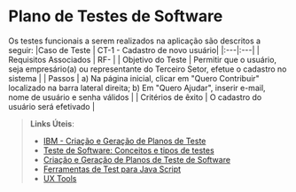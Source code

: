 # Plano de Testes de Software


Os testes funcionais a serem realizados na aplicação são descritos a seguir: 
|Caso de Teste    | CT-1 - Cadastro de novo usuário|
|:---|:---|
| Requisitos Associados | RF-  |
| Objetivo do Teste | Permitir que o usuário, seja empresário(a) ou representante do Terceiro Setor, efetue o cadastro no sistema |
| Passos | a) Na página inicial, clicar em "Quero Contribuir" localizado na barra lateral direita; b) Em "Quero Ajudar", inserir e-mail, nome de usuário e senha válidos |
| Critérios de êxito | O cadastro do usuário será efetivado  |

> **Links Úteis**:
> - [IBM - Criação e Geração de Planos de Teste](https://www.ibm.com/developerworks/br/local/rational/criacao_geracao_planos_testes_software/index.html)
> -  [Teste de Software: Conceitos e tipos de testes](https://blog.onedaytesting.com.br/teste-de-software/)
> - [Criação e Geração de Planos de Teste de Software](https://www.ibm.com/developerworks/br/local/rational/criacao_geracao_planos_testes_software/index.html)
> - [Ferramentas de Test para Java Script](https://geekflare.com/javascript-unit-testing/)
> - [UX Tools](https://uxdesign.cc/ux-user-research-and-user-testing-tools-2d339d379dc7)
